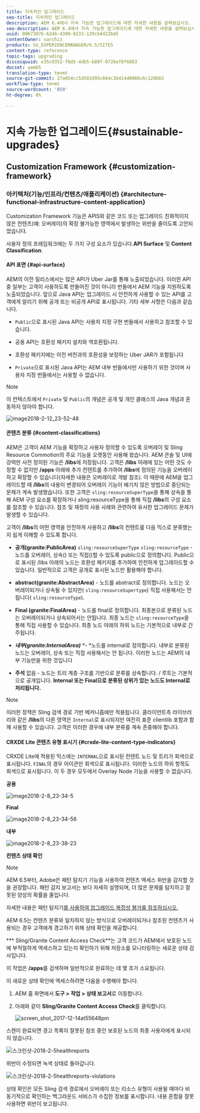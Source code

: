 ```yaml
---
title: 지속적인 업그레이드
seo-title: 지속적인 업그레이드
description: AEM 6.4에서 지속 가능한 업그레이드에 대한 자세한 내용을 살펴보십시오.
seo-description: AEM 6.4에서 지속 가능한 업그레이드에 대한 자세한 내용을 살펴보십시오.
uuid: 80673076-624b-4308-8233-129cb4422bd5
contentOwner: sarchiz
products: SG_EXPERIENCEMANAGER/6.5/SITES
content-type: reference
topic-tags: upgrading
discoiquuid: e35c9352-f0d5-4db5-b88f-0720af8f6883
docset: aem65
translation-type: tm+mt
source-git-commit: 27a054cc5d502d95c664c3b414d0066c6c120b65
workflow-type: tm+mt
source-wordcount: '859'
ht-degree: 0%

---
```



# 지속 가능한 업그레이드{#sustainable-upgrades}

## Customization Framework {#customization-framework}

### 아키텍처(기능/인프라/컨텐츠/애플리케이션) {#architecture-functional-infrastructure-content-application}

Customization Framework 기능은 APIS와 같은 코드 또는 업그레이드 친화적이지 않은 컨텐츠(예: 오버레이)의 확장 불가능한 영역에서 발생하는 위반을 줄이도록 고안되었습니다.

사용자 정의 프레임워크에는 두 가지 구성 요소가 있습니다.**API Surface** 및 **Content Classification**.

#### API 표면 {#api-surface}

AEM의 이전 릴리스에서는 많은 API가 Uber Jar를 통해 노출되었습니다. 이러한 API 중 일부는 고객이 사용하도록 만들어진 것이 아니라 번들에서 AEM 기능을 지원하도록 노출되었습니다. 앞으로 Java API는 업그레이드 시 안전하게 사용할 수 있는 API를 고객에게 알리기 위해 공개 또는 비공개 API로 표시됩니다. 기타 세부 사항은 다음과 같습니다.

* `Public`으로 표시된 Java API는 사용자 지정 구현 번들에서 사용하고 참조할 수 있습니다.

* 공용 API는 호환성 패키지 설치와 역호환됩니다.
* 호환성 패키지에는 이전 버전과의 호환성을 보장하는 Uber JAR가 포함됩니다
* `Private`으로 표시된 Java API는 AEM 내부 번들에서만 사용하기 위한 것이며 사용자 지정 번들에서는 사용할 수 없습니다.

>[!NOTE]
>
>이 컨텍스트에서 `Private` 및 `Public`의 개념은 공개 및 개인 클래스의 Java 개념과 혼동하지 않아야 합니다.

![image2018-2-12_23-52-48](assets/image2018-2-12_23-52-48.png)

#### 콘텐츠 분류 {#content-classifications}

AEM은 고객이 AEM 기능을 확장하고 사용자 정의할 수 있도록 오버레이 및 Sling Resource Commotion의 주요 기능을 오랫동안 사용해 왔습니다. AEM 콘솔 및 UI에 강력한 사전 정의된 기능은 **/libs**&#x200B;에 저장됩니다. 고객은 **/libs** 아래에 있는 어떤 것도 수정할 수 없지만 **/apps** 아래에 추가 컨텐트를 추가하여 **/libs**&#x200B;에 정의된 기능을 오버레이하고 확장할 수 있습니다(자세한 내용은 오버레이로 개발 참조). 이 때문에 AEM을 업그레이드할 때 **/libs**&#x200B;의 내용이 변경되어 오버레이 기능이 예기치 않은 방법으로 중단되는 문제가 계속 발생했습니다. 또한 고객은 `sling:resourceSuperType`을 통해 상속을 통해 AEM 구성 요소를 확장하거나 sling:resourceType을 통해 직접 **/libs**&#x200B;의 구성 요소를 참조할 수 있습니다. 참조 및 재정의 사용 사례와 관련하여 유사한 업그레이드 문제가 발생할 수 있습니다.

고객이 **/libs**&#x200B;의 어떤 영역을 안전하게 사용하고 **/libs**&#x200B;의 컨텐트를 다음 믹스로 분류했는지 쉽게 이해할 수 있도록 합니다.

* **공개(granite:PublicArea)**   `sling:resourceSuperType`  `sling:resourceType` - 노드를 오버레이, 상속() 또는 직접()할 수 있도록 public으로 정의합니다. Public으로 표시된 /libs 아래의 노드는 호환성 패키지를 추가하여 안전하게 업그레이드할 수 있습니다. 일반적으로 고객은 공개로 표시된 노드만 활용해야 합니다.

* **abstract(granite:AbstractArea)**  - 노드를 abstract로 정의합니다. 노드는 오버레이되거나 상속될 수 있지만( `sling:resourceSupertype`) 직접 사용해서는 안 됩니다( `sling:resourceType`).

* **Final (granite:FinalArea)**  - 노드를 final로 정의합니다. 최종본으로 분류된 노드는 오버레이되거나 상속되어서는 안됩니다. 최종 노드는 `sling:resourceType`을 통해 직접 사용할 수 있습니다. 최종 노드 아래의 하위 노드는 기본적으로 내부로 간주됩니다.

* ***내부(granite:InternalArea)*** *- *노드를 internal로 정의합니다. 내부로 분류된 노드는 오버레이, 상속 또는 직접 사용해서는 안 됩니다. 이러한 노드는 AEM의 내부 기능만을 위한 것입니다

* **주석**  없음 - 노드는 트리 계층 구조를 기반으로 분류를 상속합니다. / 루트는 기본적으로 공개입니다. **Internal 또는 Final으로 분류된 상위가 있는 노드도 Internal로 처리됩니다.**

>[!NOTE]
>
>이러한 정책은 Sling 검색 경로 기반 메커니즘에만 적용됩니다. 클라이언트측 라이브러리와 같은 **/libs**&#x200B;의 다른 영역은 `Internal`로 표시되지만 여전히 표준 clientlib 포함과 함께 사용할 수 있습니다. 고객은 이러한 경우에 내부 분류를 계속 존중해야 합니다.

#### CRXDE Lite 콘텐츠 유형 표시기 {#crxde-lite-content-type-indicators}

CRXDE Lite에 적용된 믹스에는 `INTERNAL`으로 표시된 컨텐트 노드 및 트리가 회색으로 표시됩니다. `FINAL`의 경우 아이콘만 회색으로 표시됩니다. 이러한 노드의 하위 항목도 회색으로 표시됩니다. 이 두 경우 모두에서 Overlay Node 기능을 사용할 수 없습니다.

**공용**

![image2018-2-8_23-34-5](assets/image2018-2-8_23-34-5.png)

**Final**

![image2018-2-8_23-34-56](assets/image2018-2-8_23-34-56.png)

**내부**

![image2018-2-8_23-38-23](assets/image2018-2-8_23-38-23.png)

**컨텐츠 상태 확인**

>[!NOTE]
>
>AEM 6.5부터, Adobe은 패턴 탐지기 기능을 사용하여 컨텐츠 액세스 위반을 감지할 것을 권장합니다. 패턴 감지 보고서는 보다 자세히 설명되며, 더 많은 문제를 탐지하고 잘못된 양성의 확률을 줄입니다.
>
>자세한 내용은 패턴 탐지기[를 사용하여 업그레이드 복잡성 평가를 참조하십시오.](/help/sites-deploying/pattern-detector.md)

AEM 6.5는 컨텐츠 분류와 일치하지 않는 방식으로 오버레이되거나 참조된 컨텐츠가 사용되는 경우 고객에게 경고하기 위해 상태 확인을 제공합니다.

*** Sling/Granite Content Access Check**는 고객 코드가 AEM에서 보호된 노드에 부적절하게 액세스하고 있는지 확인하기 위해 저장소를 모니터링하는 새로운 상태 검사입니다.

이 작업은 **/apps**&#x200B;를 검색하며 일반적으로 완료하는 데 몇 초가 소요됩니다.

이 새로운 상태 확인에 액세스하려면 다음을 수행해야 합니다.

1. AEM 홈 화면에서 **도구 > 작업 > 상태 보고서**&#x200B;로 이동합니다.
1. 아래와 같이 **Sling/Granite Content Access Check**&#x200B;를 클릭합니다.

   ![screen_shot_2017-12-14at55648pm](assets/screen_shot_2017-12-14at55648pm.png)

스캔이 완료되면 경고 목록이 잘못된 참조 중인 보호된 노드의 최종 사용자에게 표시되지 않습니다.

![스크린샷-2018-2-5healthreports](assets/screenshot-2018-2-5healthreports.png)

위반이 수정되면 녹색 상태로 돌아갑니다.

![스크린샷-2018-2-5healthreports-violations](assets/screenshot-2018-2-5healthreports-violations.png)

상태 확인은 모든 Sling 검색 경로에서 오버레이 또는 리소스 유형이 사용될 때마다 비동기적으로 확인하는 백그라운드 서비스가 수집한 정보를 표시합니다. 내용 혼합을 잘못 사용하면 위반이 보고됩니다.
